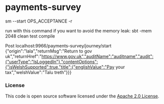 
# payments-survey

sm --start OPS_ACCEPTANCE -r


run with this command if you want to avoid the memory leak:
sbt -mem 2048 clean test compile

Post localhost:9966/payments-survey/journey/start
{"origin":"lala","returnMsg":"Return to gov uk","returnHref":"https://www.gov.uk","auditName":"auditname","audit":{"userType":"IsLoggedIn"},"contentOptions":{"isWelshSupported":true,"title":{"englishValue":"Pay your tax","welshValue":"Talu treth"}}}

### License

This code is open source software licensed under the [Apache 2.0 License]("http://www.apache.org/licenses/LICENSE-2.0.html").

